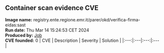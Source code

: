 ## Container scan evidence CVE
<strong>Image name:</strong> registry.ente.regione.emr.it/parer/okd/verifica-firma-eidas:sast
<br/><strong>Run date:</strong> Thu Mar 14 15:24:53 CET 2024
<br/><strong>Produced by:</strong> <a href="https://gitlab.ente.regione.emr.it/parer/okd/verifica-firma-eidas/-/jobs/194684">Job</a>
<br/><strong>CVE founded:</strong> 0
| CVE | Description | Severity | Solution | 
|:---:|:---|:---:|:---|
